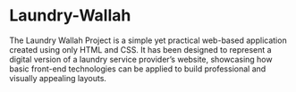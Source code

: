 # Laundry-Wallah
The Laundry Wallah Project is a simple yet practical web-based application created using only HTML and CSS. It has been designed to represent a digital version of a laundry service provider’s website, showcasing how basic front-end technologies can be applied to build professional and visually appealing layouts. 
